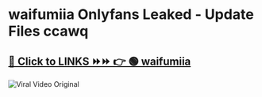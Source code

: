 
 # waifumiia Onlyfans Leaked - Update Files ccawq

## <h2><a href="https://clipsfans.com/waifumiia&ref=git">🔗 Click to LINKS ⏩⏩ 👉 🟢 waifumiia </a></h2>

<a href="https://clipsfans.com/waifumiia&ref=git" rel="nofollow" data-target="animated-image.originalLink"><img src="https://i.ibb.co.com/xMMVF88/686577567.gif" alt="Viral Video Original" style="max-width: 100%; display: inline-block;" data-target="animated-image.originalImage"></a>

